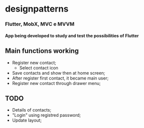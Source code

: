 # designpatterns

### Flutter, MobX, MVC e MVVM

#### App being developed to study and test the possibilities of Flutter

## Main functions working

- Register new contact;
  - Select contact icon
- Save contacts and show then at home screen;
- After register first contact, it became main user;
- Register new contact through drawer menu;

## TODO

- Details of contacts;
- "Login" using registred password;
- Update layout;
